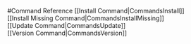 #Command Reference
[[Install Command|CommandsInstall]]  
[[Install Missing Command|CommandsInstallMissing]]  
[[Update Command|CommandsUpdate]]  
[[Version Command|CommandsVersion]]  